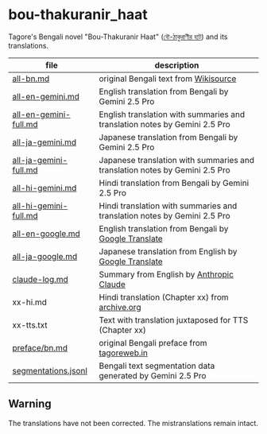 # bou-thakuranir_haat

Tagore's Bengali novel "Bou-Thakuranir Haat"
([বৌ-ঠাকুরাণীর হাট](https://bn.wikipedia.org/wiki/%E0%A6%AC%E0%A7%8C-%E0%A6%A0%E0%A6%BE%E0%A6%95%E0%A7%81%E0%A6%B0%E0%A6%BE%E0%A6%A3%E0%A7%80%E0%A6%B0_%E0%A6%B9%E0%A6%BE%E0%A6%9F))
and its translations.

file|description
----|----
[all-bn.md](https://github.com/7shi/bou-thakuranir_haat/blob/main/all-bn.md) | original Bengali text from [Wikisource](https://bn.wikisource.org/wiki/%E0%A6%AC%E0%A7%8C-%E0%A6%A0%E0%A6%BE%E0%A6%95%E0%A7%81%E0%A6%B0%E0%A6%BE%E0%A6%A3%E0%A7%80%E0%A6%B0_%E0%A6%B9%E0%A6%BE%E0%A6%9F/%E0%A6%AA%E0%A7%8D%E0%A6%B0%E0%A6%A5%E0%A6%AE_%E0%A6%AA%E0%A6%B0%E0%A6%BF%E0%A6%9A%E0%A7%8D%E0%A6%9B%E0%A7%87%E0%A6%A6)
[all-en-gemini.md](https://github.com/7shi/bou-thakuranir_haat/blob/main/all-en-gemini.md) | English translation from Bengali by Gemini 2.5 Pro
[all-en-gemini-full.md](https://github.com/7shi/bou-thakuranir_haat/blob/main/all-en-gemini-full.md) | English translation with summaries and translation notes by Gemini 2.5 Pro
[all-ja-gemini.md](https://github.com/7shi/bou-thakuranir_haat/blob/main/all-ja-gemini.md) | Japanese translation from Bengali by Gemini 2.5 Pro
[all-ja-gemini-full.md](https://github.com/7shi/bou-thakuranir_haat/blob/main/all-ja-gemini-full.md) | Japanese translation with summaries and translation notes by Gemini 2.5 Pro
[all-hi-gemini.md](https://github.com/7shi/bou-thakuranir_haat/blob/main/all-hi-gemini.md) | Hindi translation from Bengali by Gemini 2.5 Pro
[all-hi-gemini-full.md](https://github.com/7shi/bou-thakuranir_haat/blob/main/all-hi-gemini-full.md) | Hindi translation with summaries and translation notes by Gemini 2.5 Pro
[all-en-google.md](https://github.com/7shi/bou-thakuranir_haat/blob/main/all-en-google.md) | English translation from Bengali by [Google Translate](https://translate.google.com/)
[all-ja-google.md](https://github.com/7shi/bou-thakuranir_haat/blob/main/all-ja-google.md) | Japanese translation from English by [Google Translate](https://translate.google.com/)
[claude-log.md](https://github.com/7shi/bou-thakuranir_haat/blob/main/claude-log.md) | Summary from English by [Anthropic Claude](https://claude.ai/)
xx-hi.md   | Hindi translation (Chapter xx) from [archive.org](https://archive.org/details/dli.ernet.526165)
xx-tts.txt | Text with translation juxtaposed for TTS (Chapter xx)
[preface/bn.md](https://github.com/7shi/bou-thakuranir_haat/blob/main/preface/bn.md) | original Bengali preface from [tagoreweb.in](https://tagoreweb.in/Novels/bou-thakuranir-hat-12/bou-thakuranir-hat-3717)
[segmentations.jsonl](https://github.com/7shi/bou-thakuranir_haat/blob/main/segmentations.jsonl) | Bengali text segmentation data generated by Gemini 2.5 Pro

## Warning

The translations have not been corrected.
The mistranslations remain intact.
